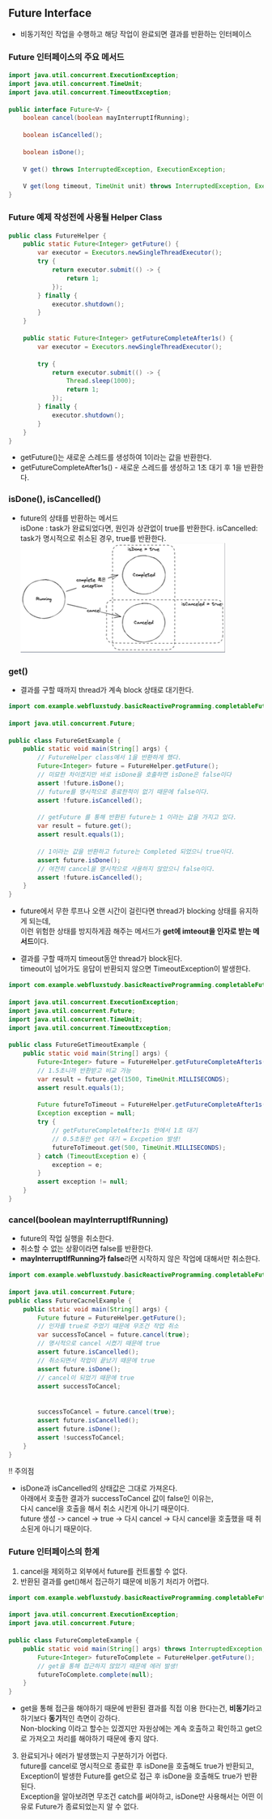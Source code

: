 ## Future Interface
- 비동기적인 작업을 수행하고 해당 작업이 완료되면 결과를 반환하는 인터페이스

### Future 인터페이스의 주요 메서드

````java
import java.util.concurrent.ExecutionException;
import java.util.concurrent.TimeUnit;
import java.util.concurrent.TimeoutException;

public interface Future<V> {
    boolean cancel(boolean mayInterruptIfRunning);

    boolean isCancelled();

    boolean isDone();

    V get() throws InterruptedException, ExecutionException;

    V get(long timeout, TimeUnit unit) throws InterruptedException, ExecutionException, TimeoutException;
}
````

### Future 예제 작성전에 사용될 Helper Class
```java
public class FutureHelper {
    public static Future<Integer> getFuture() {
        var executor = Executors.newSingleThreadExecutor();
        try {
            return executor.submit(() -> {
                return 1;
            });
        } finally {
            executor.shutdown();
        }
    }

    public static Future<Integer> getFutureCompleteAfter1s() {
        var executor = Executors.newSingleThreadExecutor();

        try {
            return executor.submit(() -> {
                Thread.sleep(1000);
                return 1;
            });
        } finally {
            executor.shutdown();
        }
    }
}
```
- getFuture()는 새로운 스레드를 생성하여 1이라는 값을 반환한다.
- getFutureCompleteAfter1s() - 새로운 스레드를 생성하고 1초 대기 후 1을 반환한다.

### isDone(), isCancelled()
- future의 상태를 반환하는 메서드  
isDone : task가 완료되었다면, 원인과 상관없이 true를 반환한다.
isCancelled: task가 명시적으로 취소된 경우, true를 반환한다.  
![Future_isDone_isCancelled](img/Future_isDone_isCancelled.png)  

### get()
- 결과를 구할 때까지 thread가 계속 block 상태로 대기한다.
````java
import com.example.webfluxstudy.basicReactiveProgramming.completableFuture.future.FutureHelper;

import java.util.concurrent.Future;

public class FutureGetExample {
    public static void main(String[] args) {
        // FutureHelper class에서 1을 반환하게 했다.
        Future<Integer> future = FutureHelper.getFuture();
        // 미묘한 차이겠지만 바로 isDone을 호출하면 isDone은 false이다
        assert !future.isDone();
        // future를 명시적으로 종료한적이 없기 때문에 false이다.
        assert !future.isCancelled();
        
        // getFuture 를 통해 반환된 future는 1 이라는 값을 가지고 있다.
        var result = future.get();
        assert result.equals(1);
        
        // 1이라는 값을 반환하고 future는 Completed 되었으니 true이다.
        assert future.isDone();
        // 여전히 cancel을 명시적으로 사용하지 않았으니 false이다.
        assert !future.isCancelled();
    }
}
````
- future에서 무한 루프나 오랜 시간이 걸린다면 thread가 blocking 상태를 유지하게 되는데,  
이런 위험한 상태를 방지하게끔 해주는 메서드가 **get에 imteout을 인자로 받는 메서드**이다.  

- 결과를 구할 때까지 timeout동안 thread가 block된다.  
timeout이 넘어가도 응답이 반환되지 않으면 TimeoutException이 발생한다.
```java
import com.example.webfluxstudy.basicReactiveProgramming.completableFuture.future.FutureHelper;

import java.util.concurrent.ExecutionException;
import java.util.concurrent.Future;
import java.util.concurrent.TimeUnit;
import java.util.concurrent.TimeoutException;

public class FutureGetTimeoutExample {
    public static void main(String[] args) {
        Future<Integer> future = FutureHelper.getFutureCompleteAfter1s();
        // 1.5초니까 반환받고 비교 가능
        var result = future.get(1500, TimeUnit.MILLISECONDS);
        assert result.equals(1);

        Future futureToTimeout = FutureHelper.getFutureCompleteAfter1s();
        Exception exception = null;
        try {
            // getFutureCompleteAfter1s 안에서 1초 대기
            // 0.5초동안 get 대기 = Excpetion 발생!
            futureToTimeout.get(500, TimeUnit.MILLISECONDS);
        } catch (TimeoutException e) {
            exception = e;
        }
        assert exception != null;
    }
}
```
### cancel(boolean mayInterruptIfRunning)
- future의 작업 실행을 취소한다.
- 취소할 수 없는 상황이라면 false를 반환한다.
- **mayInterruptIfRunning가 false**라면 시작하지 않은 작업에 대해서만 취소한다.

```java
import com.example.webfluxstudy.basicReactiveProgramming.completableFuture.future.FutureHelper;

import java.util.concurrent.Future;
public class FutureCacnelExample {
    public static void main(String[] args) {
        Future future = FutureHelper.getFuture();
        // 인자를 true로 주었기 떄문에 무조건 작업 취소
        var successToCancel = future.cancel(true);
        // 명시적으로 cancel 시켰기 때문에 true
        assert future.isCancelled();
        // 취소되면서 작업이 끝났기 때문에 true
        assert future.isDone();
        // cancel이 되었기 때문에 true
        assert successToCancel;
        
        
        successToCancel = future.cancel(true);
        assert future.isCancelled();
        assert future.isDone();
        assert !successToCancel;
    }
}
```
!! 주의점
- isDone과 isCancelled의 상태값은 그대로 가져온다.   
아래에서 호출한 결과가 successToCancel 값이 false인 이유는,  
다시 cancel을 호출을 해서 취소 시킨게 아니기 때문이다.  
future 생성 -> cancel -> true -> 다시 cancel -> 다시 cancel을 호출했을 때 취소된게 아니기 때문이다.

### Future 인터페이스의 한계
1. cancel을 제외하고 외부에서 future를 컨트롤할 수 없다.
2. 반환된 결과를 get()해서 접근하기 떄문에 비동기 처리가 어렵다.

```java
import com.example.webfluxstudy.basicReactiveProgramming.completableFuture.future.FutureHelper;

import java.util.concurrent.ExecutionException;
import java.util.concurrent.Future;

public class FutureCompleteExample {
    public static void main(String[] args) throws InterruptedException, ExecutionException {
        Future<Integer> futureToComplete = FutureHelper.getFuture();
        // get을 통해 접근하지 않았기 때문에 에러 발생!
        futureToComplete.complete(null);
    }
}
```
- get을 통해 접근을 해야하기 때문에 반환된 결과를 직접 이용 한다는건, **비동기**라고 하기보다 **동기**적인 측면이 강하다.  
Non-blocking 이라고 할수는 있겠지만 자원상에는 계속 호출하고 확인하고 get으로 가져오고 처리를 해야하기 때문에 좋지 않다.  

3. 완료되거나 에러가 발생했는지 구분하기가 어렵다.  
future를 cancel로 명시적으로 종료한 후 isDone을 호출해도 true가 반환되고, Exception이 발생한 Future를 get으로 접근 후 isDone을 호출해도 true가 반환된다.  
Exception을 알아보려면 무조건 catch를 써야하고, isDone만 사용해서는 어떤 이유로 Future가 종료되었는지 알 수 없다.

